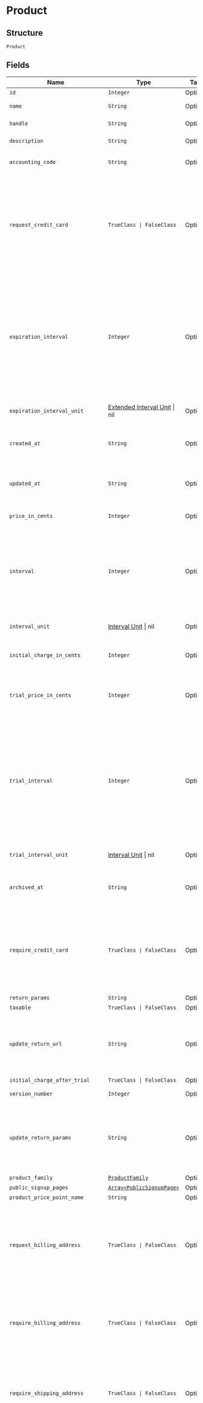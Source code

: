 
# Product

## Structure

`Product`

## Fields

| Name | Type | Tags | Description |
|  --- | --- | --- | --- |
| `id` | `Integer` | Optional | - |
| `name` | `String` | Optional | The product name |
| `handle` | `String` | Optional | The product API handle |
| `description` | `String` | Optional | The product description |
| `accounting_code` | `String` | Optional | E.g. Internal ID or SKU Number |
| `request_credit_card` | `TrueClass \| FalseClass` | Optional | Deprecated value that can be ignored unless you have legacy hosted pages. For Public Signup Page users, please read this attribute from under the signup page. |
| `expiration_interval` | `Integer` | Optional | A numerical interval for the length a subscription to this product will run before it expires. See the description of interval for a description of how this value is coupled with an interval unit to calculate the full interval |
| `expiration_interval_unit` | [Extended Interval Unit](../../doc/models/extended-interval-unit-enum.md) \| nil | Optional | This is a container for one-of cases. |
| `created_at` | `String` | Optional | Timestamp indicating when this product was created |
| `updated_at` | `String` | Optional | Timestamp indicating when this product was last updated |
| `price_in_cents` | `Integer` | Optional | The product price, in integer cents |
| `interval` | `Integer` | Optional | The numerical interval. i.e. an interval of ‘30’ coupled with an interval_unit of day would mean this product would renew every 30 days |
| `interval_unit` | [Interval Unit](../../doc/models/interval-unit-enum.md) \| nil | Optional | This is a container for one-of cases. |
| `initial_charge_in_cents` | `Integer` | Optional | The up front charge you have specified. |
| `trial_price_in_cents` | `Integer` | Optional | The price of the trial period for a subscription to this product, in integer cents. |
| `trial_interval` | `Integer` | Optional | A numerical interval for the length of the trial period of a subscription to this product. See the description of interval for a description of how this value is coupled with an interval unit to calculate the full interval |
| `trial_interval_unit` | [Interval Unit](../../doc/models/interval-unit-enum.md) \| nil | Optional | This is a container for one-of cases. |
| `archived_at` | `String` | Optional | Timestamp indicating when this product was archived |
| `require_credit_card` | `TrueClass \| FalseClass` | Optional | Boolean that controls whether a payment profile is required to be entered for customers wishing to sign up on this product. |
| `return_params` | `String` | Optional | - |
| `taxable` | `TrueClass \| FalseClass` | Optional | - |
| `update_return_url` | `String` | Optional | The url to which a customer will be returned after a successful account update |
| `initial_charge_after_trial` | `TrueClass \| FalseClass` | Optional | - |
| `version_number` | `Integer` | Optional | The version of the product |
| `update_return_params` | `String` | Optional | The parameters will append to the url after a successful account update. See [help documentation](https://help.chargify.com/products/product-editing.html#return-parameters-after-account-update) |
| `product_family` | [`ProductFamily`](../../doc/models/product-family.md) | Optional | - |
| `public_signup_pages` | [`Array<PublicSignupPage>`](../../doc/models/public-signup-page.md) | Optional | - |
| `product_price_point_name` | `String` | Optional | - |
| `request_billing_address` | `TrueClass \| FalseClass` | Optional | A boolean indicating whether to request a billing address on any Self-Service Pages that are used by subscribers of this product. |
| `require_billing_address` | `TrueClass \| FalseClass` | Optional | A boolean indicating whether a billing address is required to add a payment profile, especially at signup. |
| `require_shipping_address` | `TrueClass \| FalseClass` | Optional | A boolean indicating whether a shipping address is required for the customer, especially at signup. |
| `tax_code` | `String` | Optional | A string representing the tax code related to the product type. This is especially important when using the Avalara service to tax based on locale. This attribute has a max length of 10 characters. |
| `default_product_price_point_id` | `Integer` | Optional | - |
| `use_site_exchange_rate` | `TrueClass \| FalseClass` | Optional | - |
| `item_category` | `String` | Optional | One of the following: Business Software, Consumer Software, Digital Services, Physical Goods, Other |

## Example (as JSON)

```json
{
  "id": 180,
  "name": "name4",
  "handle": "handle0",
  "description": "description4",
  "accounting_code": "accounting_code0"
}
```

